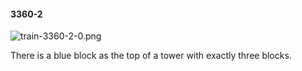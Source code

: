 #### 3360-2
![train-3360-2-0.png](https://github.com/lil-lab/nlvr/raw/master/nlvr/train/images/45/train-3360-2-0.png "train-3360-2-0.png")

There is a blue block as the top of a tower with exactly three blocks.